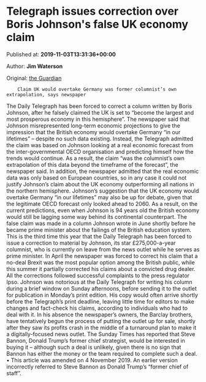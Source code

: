 
# Telegraph issues correction over Boris Johnson's false UK economy claim

Published at: **2019-11-03T13:31:36+00:00**

Author: **Jim Waterson**

Original: [the Guardian](https://www.theguardian.com/media/2019/nov/03/telegraph-forced-to-issue-correction-to-boris-johnson-column)


        Claim UK would overtake Germany was former columnist’s own extrapolation, says newspaper
      
The Daily Telegraph has been forced to correct a column written by Boris Johnson, after he falsely claimed the UK is set to “become the largest and most prosperous economy in this hemisphere”.
The newspaper said that Johnson misrepresented long-term economic projections to give the impression that the British economy would overtake Germany “in our lifetimes” – despite no such data existing.
Instead, the Telegraph admitted the claim was based on Johnson looking at a real economic forecast from the inter-governmental OECD organisation and predicting himself how the trends would continue.
As a result, the claim “was the columnist’s own extrapolation of this data beyond the timeframe of the forecast”, the newspaper said.
In addition, the newspaper admitted that the real economic data was only based on European countries, so in any case it could not justify Johnson’s claim about the UK economy outperforming all nations in the northern hemisphere.
Johnson’s suggestion that the UK economy would overtake Germany “in our lifetimes” may also be up for debate, given that the legitimate OECD forecast only looked ahead to 2060. As a result, on the current predictions, even when Johnson is 94 years old the British economy would still be lagging some way behind its continental counterpart.
The false claim was made in a column Johnson wrote in June shortly before he became prime minister about the failings of the British education system.
This is the third time this year that the Daily Telegraph has been forced to issue a correction to material by Johnson, its star £275,000-a-year columnist, who is currently on leave from the news outlet while he serves as prime minister.
In April the newspaper was forced to correct his claim that a no-deal Brexit was the most popular option among the British public, while this summer it partially corrected his claims about a convicted drug dealer. All the corrections followed successful complaints to the press regulator Ipso.
Johnson was notorious at the Daily Telegraph for writing his column during a brief window on Sunday afternoons, before sending it to the outlet for publication in Monday’s print edition. His copy would often arrive shortly before the Telegraph’s print deadline, leaving little time for editors to make changes and fact-check his claims, according to individuals who had to deal with it.
In his absence the newspaper’s owners, the Barclay brothers, have tentatively begun the process of putting the outlet up for sale, shortly after they saw its profits crash in the middle of a turnaround plan to make it a digitally-focused news outlet.
The Sunday Times has reported that Steve Bannon, Donald Trump’s former chief strategist, would be interested in buying it – although such a deal is unlikely, given there is no sign that Bannon has either the money or the team required to complete such a deal.
• This article was amended on 4 November 2019. An earlier version incorrectly referred to Steve Bannon as Donald Trump’s “former chief of staff”.
